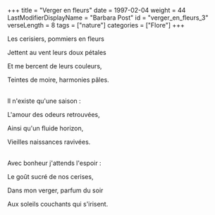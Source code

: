 +++
title = "Verger en fleurs"
date = 1997-02-04
weight = 44
LastModifierDisplayName = "Barbara Post"
id = "verger_en_fleurs_3"
verseLength = 8
tags = ["nature"]
categories = ["Flore"]
+++

Les cerisiers, pommiers en fleurs

Jettent au vent leurs doux pétales

Et me bercent de leurs couleurs,

Teintes de moire, harmonies pâles.

 \
Il n'existe qu'une saison :

L'amour des odeurs retrouvées,

Ainsi qu'un fluide horizon,

Vieilles naissances ravivées.

 \
Avec bonheur j'attends l'espoir :

Le goût sucré de nos cerises,

Dans mon verger, parfum du soir

Aux soleils couchants qui s'irisent.
